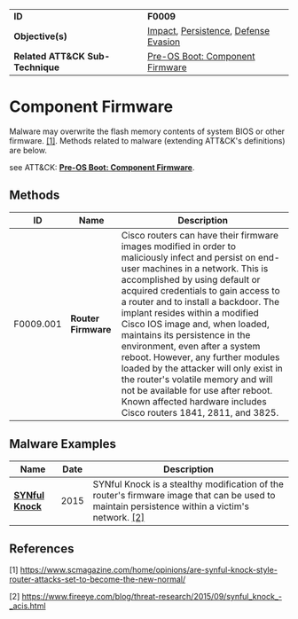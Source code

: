 |||
|---------|------------------------|
|**ID**|**F0009**|
|**Objective(s)**|[Impact](https://github.com/MBCProject/mbc-markdown/tree/master/impact), [Persistence](https://github.com/MBCProject/mbc-markdown/tree/master/persistence), [Defense Evasion](https://github.com/MBCProject/mbc-markdown/tree/master/defense-evasion)|
|**Related ATT&CK Sub-Technique**|[Pre-OS Boot: Component Firmware](https://attack.mitre.org/techniques/T1542/002/)|

Component Firmware
==================
Malware may overwrite the flash memory contents of system BIOS or other firmware. [[1]](#1). Methods related to malware (extending ATT&CK's definitions) are below. 

see ATT&CK: [**Pre-OS Boot: Component Firmware**](https://attack.mitre.org/techniques/T1542/002/).

Methods
-------
|ID|Name|Description|
|-----------------------------|--------|-----------------------------|
|F0009.001|**Router Firmware**|Cisco routers can have their firmware images modified in order to maliciously infect and persist on end-user machines in a network. This is accomplished by using default or acquired credentials to gain access to a router and to install a backdoor. The implant resides within a modified Cisco IOS image and, when loaded, maintains its persistence in the environment, even after a system reboot. However, any further modules loaded by the attacker will only exist in the router's volatile memory and will not be available for use after reboot. Known affected hardware includes Cisco routers 1841, 2811, and 3825.|

Malware Examples
----------------
|Name|Date|Description|
|-----------------------------|-----------|-----------------------------|
|[**SYNful Knock**](https://github.com/MBCProject/mbc-markdown/blob/master/xample-malware/synful-knock.md)|2015| SYNful Knock is a stealthy modification of the router's firmware image that can be used to maintain persistence within a victim's network. [[2]](#2)

References
----------
<a name="1">[1]</a> https://www.scmagazine.com/home/opinions/are-synful-knock-style-router-attacks-set-to-become-the-new-normal/ 

<a name="2">[2]</a> https://www.fireeye.com/blog/threat-research/2015/09/synful_knock_-_acis.html